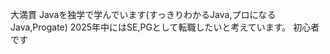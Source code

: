 大満貫
Javaを独学で学んでいます(すっきりわかるJava,プロになるJava,Progate)
2025年中にはSE,PGとして転職したいと考えています。
初心者です


<!---
daimangan/daimangan is a ✨ special ✨ repository because its `README.md` (this file) appears on your GitHub profile.
You can click the Preview link to take a look at your changes.
--->
